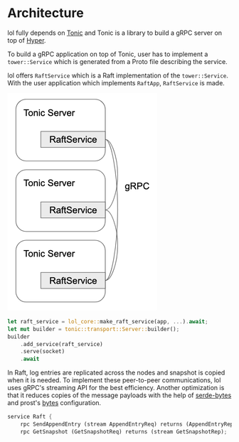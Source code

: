 # Architecture

lol fully depends on [Tonic](https://github.com/hyperium/tonic) and
Tonic is a library to build a gRPC server on top of [Hyper](https://github.com/hyperium/hyper).

To build a gRPC application on top of Tonic,
user has to implement a `tower::Service` which is generated from a Proto file
describing the service.

lol offers `RaftService` which is a Raft implementation of the `tower::Service`.
With the user application which implements `RaftApp`,
`RaftService` is made.

![](images/raft-service.png)

```rust
let raft_service = lol_core::make_raft_service(app, ...).await;
let mut builder = tonic::transport::Server::builder();
builder
	.add_service(raft_service)
	.serve(socket)
	.await
```

In Raft, log entries are replicated across the nodes and snapshot is
copied when it is needed.
To implement these peer-to-peer communications, lol uses gRPC's streaming API for the best efficiency.
Another optimization is that it reduces copies of the message payloads with the help of [serde-bytes](https://github.com/serde-rs/bytes)
and prost's [bytes](https://docs.rs/prost-build/latest/prost_build/struct.Config.html#method.bytes) configuration.

```rust
service Raft {
    rpc SendAppendEntry (stream AppendEntryReq) returns (AppendEntryRep);
    rpc GetSnapshot (GetSnapshotReq) returns (stream GetSnapshotRep);
```

